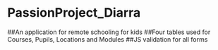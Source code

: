 # PassionProject_Diarra
##An application for remote schooling for kids
##Four tables used for Courses, Pupils, Locations and Modules
##JS validation for all forms
